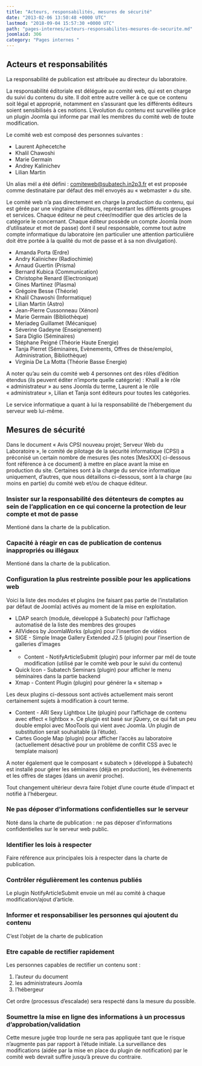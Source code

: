 ```yaml
---
title: "Acteurs, responsabilités, mesures de sécurité"
date: "2013-02-06 13:50:48 +0000 UTC"
lastmod: "2018-09-04 15:57:30 +0000 UTC"
path: "pages-internes/acteurs-responsabilites-mesures-de-securite.md"
joomlaid: 306
category: "Pages internes "
---
```

Acteurs et responsabilités
--------------------------

La responsabilité de publication est attribuée au directeur du laboratoire.

La responsabilité éditoriale est déléguée au comité web, qui est en charge du suivi du contenu du site. Il doit entre autre veiller à ce que ce contenu soit légal et approprié, notamment en s’assurant que les différents éditeurs soient sensibilisés à ces notions. L’évolution du contenu est surveillée grâce un plugin Joomla qui informe par mail les membres du comité web de toute modification.

Le comité web est composé des personnes suivantes :

*   Laurent Aphecetche
*   Khalil Chawoshi
*   Marie Germain
*   Andrey Kalinichev
*   Lilian Martin

Un alias mél a été défini : comiteweb@subatech.in2p3.fr et est proposée comme destinataire par défaut des mél envoyés au « webmaster » du site.

Le comité web n’a pas directement en charge la _production_ du contenu, qui est gérée par une vingtaine d’éditeurs, représentant les différents groupes et services. Chaque éditeur ne peut créer/modifier que des articles de la catégorie le concernant. Chaque éditeur possède un compte Joomla (nom d’utilisateur et mot de passe) dont il seul responsable, comme tout autre compte informatique du laboratoire (en particulier une attention particulière doit être portée à la qualité du mot de passe et à sa non divulgation).

*   Amanda Porta (Erdre)
*   Andry Kalinichev (Radiochimie)
*   Arnaud Guertin (Prisma)
*   Bernard Kubica (Communication)
*   Christophe Renard (Electronique)
*   Gines Martinez (Plasma)
*   Grégoire Besse (Théorie)
*   Khalil Chawoshi (Informatique)
*   Lilian Martin (Astro)
*   Jean-Pierre Cussonneau (Xénon)
*   Marie Germain (Bibliothèque)
*   Meriadeg Guillamet (Mécanique)
*   Séverine Gadeyne (Enseignement)
*   Sara Diglio (Séminaires)
*   Stéphane Peigné (Théorie Haute Energie)
*   Tanja Pierret (Séminaires, Evènements, Offres de thèse/emploi, Administration, Bibliothèque)
*   Virginia De La Motta (Théorie Basse Energie)

A noter qu’au sein du comité web 4 personnes ont des rôles d’édition étendus (ils peuvent éditer n’importe quelle catégorie) : Khalil a le rôle « administrateur » au sens Joomla du terme, Laurent a le rôle « administrateur », Lilian et Tanja sont éditeurs pour toutes les catégories.

Le service informatique a quant à lui la responsabilité de l’hébergement du serveur web lui-même.

Mesures de sécurité
-------------------

Dans le document « Avis CPSI nouveau projet; Serveur Web du Laboratoire », le comité de pilotage de la sécurité informatique (CPSI) a préconisé un certain nombre de mesures (les notes \[MesXXX\] ci-dessous font référence à ce document) à mettre en place avant la mise en production du site. Certaines sont à la charge du service informatique uniquement, d’autres, que nous détaillons ci-dessous, sont à la charge (au moins en partie) du comité web et/ou de chaque éditeur.

### Insister sur la responsabilité des détenteurs de comptes au sein de l’application en ce qui concerne la protection de leur compte et mot de passe

Mentioné dans la charte de la publication.

### Capacité à réagir en cas de publication de contenus inappropriés ou illégaux

Mentioné dans la charte de la publication.

### Configuration la plus restreinte possible pour les applications web

Voici la liste des modules et plugins (ne faisant pas partie de l’installation par défaut de Joomla) activés au moment de la mise en exploitation.

*   LDAP search (module, développé à Subatech) pour l’affichage automatisé de la liste des membres des groupes
*   AllVideos by JoomlaWorks (plugin) pour l’insertion de vidéos
*   SIGE - Simple Image Gallery Extended J2.5 (plugin) pour l’insertion de galleries d’images
*   *   Content - NotifyArticleSubmit (plugin) pour informer par mél de toute modification (utilisé par le comité web pour le suivi du contenu)
*   Quick Icon - Subatech Seminars (plugin) pour afficher le menu séminaires dans la partie backend
*   Xmap - Content Plugin (plugin) pour générer la « sitemap »

Les deux plugins ci-dessous sont activés actuellement mais seront certainement sujets à modification à court terme.

*   Content - ARI Sexy Lightbox Lite (plugin) pour l’affichage de contenu avec effect « lightbox ». Ce plugin est basé sur jQuery, ce qui fait un peu double emploi avec MooTools qui vient avec Joomla. Un plugin de substitution serait souhaitable (à l’étude).
*   Cartes Google Map (plugin) pour afficher l’accès au laboratoire (actuellement désactivé pour un problème de conflit CSS avec le template maison)

A noter également que le composant « subatech » (développé à Subatech) est installé pour gérer les séminaires (déjà en production), les événements et les offres de stages (dans un avenir proche).

Tout changement ultérieur devra faire l’objet d’une courte étude d’impact et notifié à l’hébergeur.

### Ne pas déposer d’informations confidentielles sur le serveur

Noté dans la charte de publication : ne pas déposer d’informations confidentielles sur le serveur web public.

### Identifier les lois à respecter

Faire référence aux principales lois à respecter dans la charte de publication.

### Contrôler régulièrement les contenus publiés

Le plugin NotifyArticleSubmit envoie un mél au comité à chaque modification/ajout d’article.

### Informer et responsabiliser les personnes qui ajoutent du contenu

C’est l’objet de la charte de publication

### Etre capable de rectifier rapidement

Les personnes capables de rectifier un contenu sont :

1.  l’auteur du document
2.  les administrateurs Joomla
3.  l’hébergeur

Cet ordre (processus d’escalade) sera respecté dans la mesure du possible.

### Soumettre la mise en ligne des informations à un processus d’approbation/validation

Cette mesure jugée trop lourde ne sera pas appliquée tant que le risque n’augmente pas par rapport à l’étude initiale. La surveillance des modifications (aidée par la mise en place du plugin de notification) par le comité web devrait suffire jusqu’à preuve du contraire.
